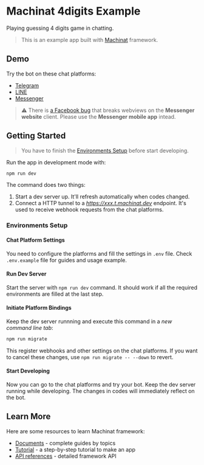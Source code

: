 # Machinat 4digits Example

Playing guessing 4 digits game in chatting.
> This is an example app built with [Machinat](https://machinat.com) framework.

## Demo

Try the bot on these chat platforms:

- [Telegram](https://t.me/Machinat4digitsBot)
- [LINE](https://line.me/ti/p/@405zalyx)
- [Messenger](https://www.messenger.com/t/100528862370150)

> ⚠ There is [a Facebook bug](https://developers.facebook.com/support/bugs/294949372549147)
> that breaks webviews on the **Messenger website** client.
> Please use the **Messenger mobile app** intead.


## Getting Started

> You have to finish the [Environments Setup](#environments-setup)
> before start developing.

Run the app in development mode with:

```bash
npm run dev
```

The command does two things:

1. Start a dev server up. It'll refresh automatically when codes changed.
2. Connect a HTTP tunnel to a _https://xxx.t.machinat.dev_ endpoint.
  It's used to receive webhook requests from the chat platforms.

### Environments Setup

#### Chat Platform Settings

You need to configure the platforms and fill the settings in `.env` file.
Check `.env.example` file for guides and usage example.

#### Run Dev Server

Start the server with `npm run dev` command.
It should work if all the required environments are filled at the last step.

#### Initiate Platform Bindings

Keep the dev server runnning and execute this command in a _new command line tab_:

```bash
npm run migrate
```

This register webhooks and other settings on the chat platforms.
If you want to cancel these changes,
use `npm run migrate -- --down` to revert.

#### Start Developing

Now you can go to the chat platforms and try your bot.
Keep the dev server running while developing.
The changes in codes will immediately reflect on the bot.

## Learn More

Here are some resources to learn Machinat framework:

- [Documents](https://machinat.com/doc) - complete guides by topics
- [Tutorial](https://machinat.com/docs/learn) - a step-by-step tutorial to make an app
- [API references](https://machinat.com/api) -  detailed framework API
